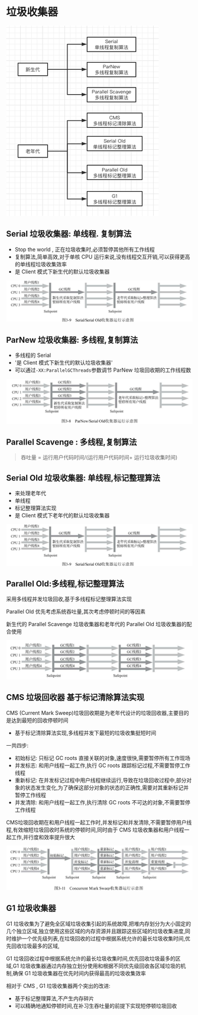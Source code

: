 # 垃圾收集器

![image-20200526224033515](../../assets/image-20200526224033515.png)

## Serial 垃圾收集器: 单线程. 复制算法

- Stop the world , 正在垃圾收集时,必须暂停其他所有工作线程
- 复制算法,简单高效,对于单核 CPU 运行来说,没有线程交互开销,可以获得更高的单线程垃圾收集效率
- 是 Client 模式下新生代的默认垃圾收集器

![image-20200526230213548](../../assets/image-20200526230213548.png)

## ParNew 垃圾收集器: 多线程,复制算法

- 多线程的 Serial
- '是 Client 模式下新生代的默认垃圾收集器'
- 可以通过`-XX:ParallelGCThreads`参数调节 ParNew 垃圾回收期的工作线程数

![image-20200526230058404](../../assets/image-20200526230058404.png)

## Parallel Scavenge : 多线程,复制算法

> 吞吐量 = 运行用户代码时间/(运行用户代码时间+ 运行垃圾收集时间)

## Serial Old 垃圾收集器: 单线程,标记整理算法

- 来处理老年代
- 单线程
- 标记整理算法实现
- 是 Client 模式下老年代的默认垃圾收集器

![image-20200526230213548](../../assets/image-20200526230213548-3836500.png)

## Parallel Old:多线程,标记整理算法

采用多线程并发垃圾回收,基于多线程标记整理算法实现

Parallel Old 优先考虑系统吞吐量,其次考虑停顿时间的等因素

新生代的 Parallel Scavenge 垃圾收集器和老年代的 Parallel Old 垃圾收集器的配合使用

![image-20200526230321034](../../assets/image-20200526230321034.png)

## CMS 垃圾回收器 基于标记清除算法实现

CMS (Current Mark Sweep)垃圾回收期是为老年代设计的垃圾回收器,主要目的是达到最短的回收停顿时间

- 基于标记清除算法实现,多线程并发下最短的垃圾收集挺短时间

一共四步:

- 初始标记: 只标记 GC roots 直接关联的对象,速度很快,需要暂停所有工作现场
- 并发标志: 和用户线程一起工作,执行 GC roots 跟踪标记过程,不需要暂停工作线程
- 重新标记: 在并发标记过程中用户线程继续运行,导致在垃圾回收过程中,部分对象的状态发生变化,为了确保这部分对象的状态的正确性,需要对其重新标记并暂停工作线程
- 并发清除: 和用户线程一起工作,执行清除 GC roots 不可达的对象,不需要暂停工作线程

CMS垃圾回收期在和用户线程一起工作时,并发标记和并发清除,不需要暂停用户线程,有效缩短垃圾回收时系统的停顿时间,同时由于 CMS 垃圾收集器和用户线程一起工作,并行度和效率提升很大



![image-20200526230349026](../../assets/image-20200526230349026.png)

## G1 垃圾收集器

G1 垃圾收集为了避免全区域垃圾收集引起的系统故障,把堆内存划分为大小固定的几个独立区域,独立使用这些区域的内存资源并且跟踪这些区域的垃圾收集进度,同时维护一个优先级列表,在垃圾回收的过程中根据系统允许的最长垃圾收集时间,优先回收垃圾最多的区域,

G1 垃圾回收过程中根据系统允许的最长垃圾收集时间,优先回收垃圾最多的区域,G1 垃圾收集器通过内存独立划分使用和根据不同优先级回收各区域垃圾的机制,确保 G1 垃圾收集器在优先时间内获得最高的垃圾收集效率

相对于 CMS , G1 垃圾收集器两个突出的改进:

- 基于标记整理算法,不产生内存碎片
- 可以精确地通知停顿时间,在补习生吞吐量的前提下实现短停顿垃圾回收

